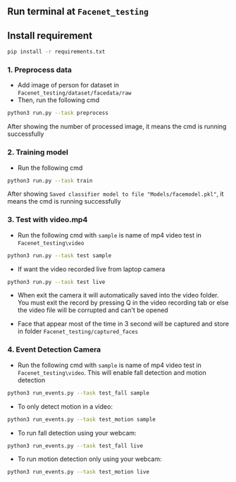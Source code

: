 ## Run terminal at ```Facenet_testing```
## Install requirement
```bash
pip install -r requirements.txt
```
### 1. Preprocess data
- Add image of person for dataset in ```Facenet_testing/dataset/facedata/raw```
- Then, run the following cmd
```bash
python3 run.py --task preprocess
```
After showing the number of processed image, it means the cmd is running successfully

### 2. Training model
- Run the following cmd
```bash
python3 run.py --task train
```
After showing ```Saved classifier model to file "Models/facemodel.pkl"```, it means the cmd is running successfully

### 3. Test with video.mp4
- Run the following cmd with ```sample``` is name of mp4 video test in ```Facenet_testing\video```
```bash
python3 run.py --task test sample
```
- If want the video recorded live from laptop camera
```bash
python3 run.py --task test live
```
- When exit the camera it will automatically saved into the video folder. You must exit the record by pressing Q in the video recording tab or else the video file will be corrupted and can't be opened

- Face that appear most of the time in 3 second will be captured and store in folder ```Facenet_testing/captured_faces```

### 4. Event Detection Camera
- Run the following cmd with ```sample``` is name of mp4 video test in ```Facenet_testing\video```. This will enable fall detection and motion detection
```bash
python3 run_events.py --task test_fall sample
```
- To only detect motion in a video:
```bash
python3 run_events.py --task test_motion sample
```
- To run fall detection using your webcam:
```bash
python3 run_events.py --task test_fall live
```
- To run motion detection only using your webcam:
```bash
python3 run_events.py --task test_motion live
```
